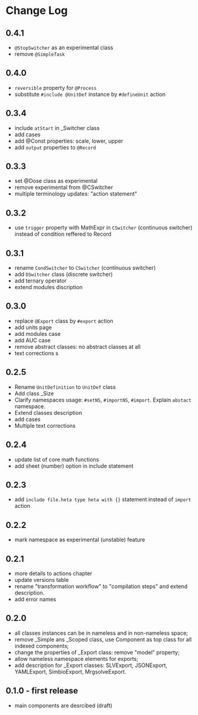 # Change Log

## 0.4.1

- `@StopSwitcher` as an experimental class
- remove `@SimpleTask`

## 0.4.0

- `reversible` property for `@Process`
- substitute `#include @UnitDef` instance by `#defineUnit` action

## 0.3.4

- include `atStart` in _Switcher class
- add cases
- add @Const properties: scale, lower, upper
- add `output` properties to `@Record`

## 0.3.3
- set @Dose class as experimental
- remove experimental from @CSwitcher
- multiple terminology updates: "action statement" 

## 0.3.2

- use `trigger` property with MathExpr in `CSwitcher` (continuous switcher) instead of condition reffered to Record

## 0.3.1

- rename `CondSwitcher` to `CSwitcher` (continuous switcher)
- add `DSwitcher` class (discrete switcher)
- add ternary operator
- extend modules discription

## 0.3.0

- replace `@Export` class by `#export` action
- add units page
- add modules case
- add AUC case
- remove abstract classes: no abstract classes at all
- text corrections
s
## 0.2.5

- Rename `UnitDefinition` to `UnitDef` class
- Add class _Size
- Clarify namespaces usage: `#setNS`, `#importNS`, `#import`. Explain `abstact` namespace.
- Extend classes description
- add cases
- Multiple text corrections

## 0.2.4

- update list of core math functions
- add sheet (number) option in include statement

## 0.2.3

- add `include file.heta type heta with {}` statement instead of `import` action

## 0.2.2

- mark namespace as experimental (unstable) feature

## 0.2.1

- more details to actions chapter
- update versions table
- rename "transformation workflow" to "compilation steps" and extend description.
- add error names

## 0.2.0

- all classes instances can be in nameless and in non-nameless space;
- remove _Simple ans _Scoped class, use Component as top class for all indexed components;
- change the properties of _Export class: remove "model" property;
- allow nameless namespace elements for exports;
- add description for _Export classes: SLVExport, JSONExport, YAMLExport, SimbioExport, MrgsolveExport.

## 0.1.0 - first release

- main components are desrcibed (draft)
